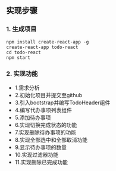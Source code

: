 ## 实现步骤
### 1. 生成项目
```
npm install create-react-app -g
create-react-app todo-react
cd todo-react
npm start
```

### 2. 实现功能
- 1.需求分析
- 2.初始化项目并提交至github
- 3.引入bootstrap并编写TodoHeader组件
- 4.编写代办事项列表组件
- 5.添加待办事项
- 6.实现切换完成状态的功能
- 7.实现删除待办事项的功能
- 8.实现全部选中和全部取消功能
- 9.显示待办事项的数量
- 10.实现过滤器功能
- 11.实现删除已完成功能